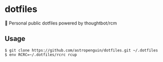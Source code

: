 # dotfiles
:penguin: Personal public dotfiles powered by thoughtbot/rcm

## Usage

```shell
$ git clone https://github.com/astropenguin/dotfiles.git ~/.dotfiles
$ env RCRC=~/.dotfiles/rcrc rcup
```